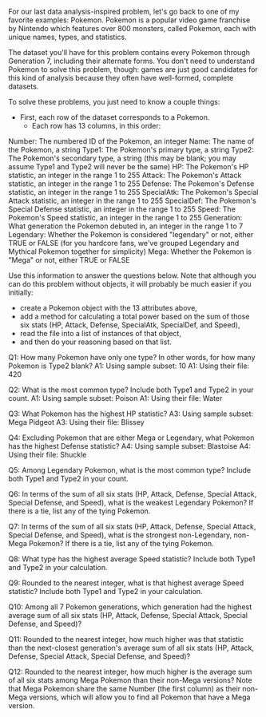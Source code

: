 For our last data analysis-inspired problem, let's go back to one of my favorite examples: Pokemon. Pokemon is a popular video game franchise by Nintendo which features over 800 monsters, called Pokemon, each with unique names, types, and statistics.

The dataset you'll have for this problem contains every Pokemon through Generation 7, including their alternate forms. You don't need to understand Pokemon to solve this problem, though: games are just good candidates for this kind of analysis because they often have well-formed, complete datasets.

To solve these problems, you just need to know a couple things: 
-   First, each row of the dataset corresponds to a Pokemon. 
    -   Each row has 13 columns, in this order:

Number: The numbered ID of the Pokemon, an integer
Name: The name of the Pokemon, a string
Type1: The Pokemon's primary type, a string
Type2: The Pokemon's secondary type, a string (this may be blank; you may assume Type1 and Type2 will never be the same)
HP: The Pokemon's HP statistic, an integer in the range 1 to 255
Attack: The Pokemon's Attack statistic, an integer in the range 1 to 255
Defense: The Pokemon's Defense statistic, an integer in the range 1 to 255
SpecialAtk: The Pokemon's Special Attack statistic, an integer in the range 1 to 255
SpecialDef: The Pokemon's Special Defense statistic, an integer in the range 1 to 255
Speed: The Pokemon's Speed statistic, an integer in the range 1 to 255
Generation: What generation the Pokemon debuted in, an integer in the range 1 to 7
Legendary: Whether the Pokemon is considered "legendary" or not, either TRUE or FALSE (for you hardcore fans, we've grouped Legendary and Mythical Pokemon together for simplicity)
Mega: Whether the Pokemon is "Mega" or not, either TRUE or FALSE

Use this information to answer the questions below. Note that although you can do this problem without objects, it will probably be much easier if you initially:
-    create a Pokemon object with the 13 attributes above, 
-   add a method for calculating a total power based on the sum of those six stats (HP, Attack, Defense, SpecialAtk, SpecialDef, and Speed), 
-   read the file into a list of instances of that object, 
-   and then do your reasoning based on that list.



Q1: How many Pokemon have only one type? In other words, for how many Pokemon is Type2 blank?
A1: Using sample subset: 10
A1: Using their file: 420

Q2: What is the most common type? Include both Type1 and Type2 in your count.
A1: Using sample subset: Poison
A1: Using their file: Water


Q3: What Pokemon has the highest HP statistic?
A3: Using sample subset: Mega Pidgeot
A3: Using their file: Blissey


Q4: Excluding Pokemon that are either Mega or Legendary, what Pokemon has the highest Defense statistic?
A4: Using sample subset: Blastoise
A4: Using their file: Shuckle



Q5: Among Legendary Pokemon, what is the most common type? Include both Type1 and Type2 in your count.

Q6: In terms of the sum of all six stats (HP, Attack, Defense, Special Attack, Special Defense, and Speed), what is the weakest Legendary Pokemon? If there is a tie, list any of the tying Pokemon.

Q7: In terms of the sum of all six stats (HP, Attack, Defense, Special Attack, Special Defense, and Speed), what is the strongest non-Legendary, non-Mega Pokemon? If there is a tie, list any of the tying Pokemon.

Q8: What type has the highest average Speed statistic? Include both Type1 and Type2 in your calculation.

Q9: Rounded to the nearest integer, what is that highest average Speed statistic? Include both Type1 and Type2 in your calculation.

Q10: Among all 7 Pokemon generations, which generation had the highest average sum of all six stats (HP, Attack, Defense, Special Attack, Special Defense, and Speed)?

Q11: Rounded to the nearest integer, how much higher was that statistic than the next-closest generation's average sum of all six stats (HP, Attack, Defense, Special Attack, Special Defense, and Speed)?

Q12: Rounded to the nearest integer, how much higher is the average sum of all six stats among Mega Pokemon than their non-Mega versions? Note that Mega Pokemon share the same Number (the first column) as their non-Mega versions, which will allow you to find all Pokemon that have a Mega version.